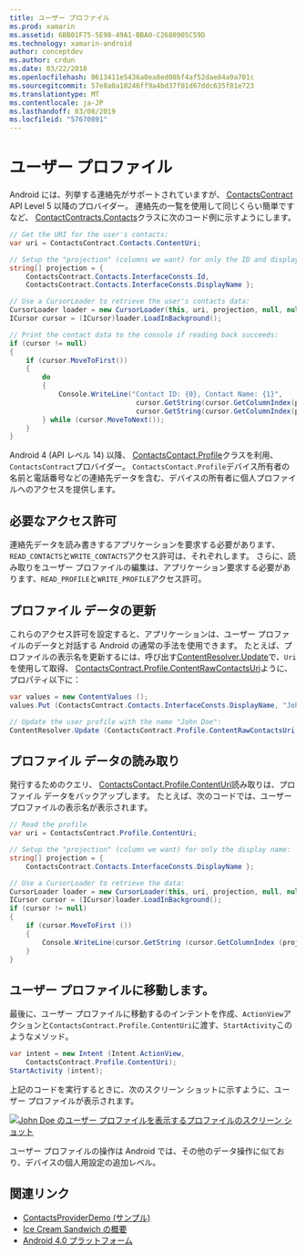 ```yaml
---
title: ユーザー プロファイル
ms.prod: xamarin
ms.assetid: 6BB01F75-5E98-49A1-BBA0-C2680905C59D
ms.technology: xamarin-android
author: conceptdev
ms.author: crdun
ms.date: 03/22/2018
ms.openlocfilehash: 0613411e5436a0ea8ed08bf4af52dae84a9a701c
ms.sourcegitcommit: 57e8a0a10246ff9a4bd37f01d67ddc635f81e723
ms.translationtype: MT
ms.contentlocale: ja-JP
ms.lasthandoff: 03/08/2019
ms.locfileid: "57670891"
---
```

# <a name="user-profile"></a>ユーザー プロファイル

Android には、列挙する連絡先がサポートされていますが、 [ContactsContract](https://developer.xamarin.com/api/type/Android.Provider.ContactsContract/) API Level 5 以降のプロバイダー。 連絡先の一覧を使用して同じくらい簡単ですなど、 [ContactContracts.Contacts](https://developer.xamarin.com/api/type/Android.Provider.ContactsContract+Contacts/)クラスに次のコード例に示すようにします。

```csharp
// Get the URI for the user's contacts:
var uri = ContactsContract.Contacts.ContentUri;

// Setup the "projection" (columns we want) for only the ID and display name:
string[] projection = {
    ContactsContract.Contacts.InterfaceConsts.Id, 
    ContactsContract.Contacts.InterfaceConsts.DisplayName };

// Use a CursorLoader to retrieve the user's contacts data:
CursorLoader loader = new CursorLoader(this, uri, projection, null, null, null);
ICursor cursor = (ICursor)loader.LoadInBackground();

// Print the contact data to the console if reading back succeeds:
if (cursor != null)
{
    if (cursor.MoveToFirst())
    {
        do
        {
            Console.WriteLine("Contact ID: {0}, Contact Name: {1}",
                               cursor.GetString(cursor.GetColumnIndex(projection[0])),
                               cursor.GetString(cursor.GetColumnIndex(projection[1])));
        } while (cursor.MoveToNext());
    }
}
```

Android 4 (API レベル 14) 以降、 [ContactsContact.Profile](https://developer.xamarin.com/api/type/Android.Provider.ContactsContract+Profile/)クラスを利用、`ContactsContract`プロバイダー。 `ContactsContact.Profile`デバイス所有者の名前と電話番号などの連絡先データを含む、デバイスの所有者に個人プロファイルへのアクセスを提供します。


## <a name="required-permissions"></a>必要なアクセス許可

連絡先データを読み書きするアプリケーションを要求する必要があります、`READ_CONTACTS`と`WRITE_CONTACTS`アクセス許可は、それぞれします。
さらに、読み取りをユーザー プロファイルの編集は、アプリケーション要求する必要があります、`READ_PROFILE`と`WRITE_PROFILE`アクセス許可。


## <a name="updating-profile-data"></a>プロファイル データの更新

これらのアクセス許可を設定すると、アプリケーションは、ユーザー プロファイルのデータと対話する Android の通常の手法を使用できます。 たとえば、プロファイルの表示名を更新するには、呼び出す[ContentResolver.Update](https://developer.xamarin.com/api/member/Android.Content.ContentResolver.Update)で、`Uri`を使用して取得、 [ContactsContract.Profile.ContentRawContactsUri](https://developer.xamarin.com/api/property/Android.Provider.ContactsContract+Profile.ContentRawContactsUri/)ように、プロパティ以下に：

```csharp
var values = new ContentValues ();
values.Put (ContactsContract.Contacts.InterfaceConsts.DisplayName, "John Doe");

// Update the user profile with the name "John Doe":
ContentResolver.Update (ContactsContract.Profile.ContentRawContactsUri, values, null, null);
```

## <a name="reading-profile-data"></a>プロファイル データの読み取り

発行するためのクエリ、 [ContactsContact.Profile.ContentUri](https://developer.xamarin.com/api/property/Android.Provider.ContactsContract+Profile.ContentUri/)読み取りは、プロファイル データをバックアップします。 たとえば、次のコードでは、ユーザー プロファイルの表示名が表示されます。

```csharp
// Read the profile
var uri = ContactsContract.Profile.ContentUri;

// Setup the "projection" (column we want) for only the display name:
string[] projection = {
    ContactsContract.Contacts.InterfaceConsts.DisplayName };

// Use a CursorLoader to retrieve the data:
CursorLoader loader = new CursorLoader(this, uri, projection, null, null, null);
ICursor cursor = (ICursor)loader.LoadInBackground();
if (cursor != null)
{
    if (cursor.MoveToFirst ())
    {
        Console.WriteLine(cursor.GetString (cursor.GetColumnIndex (projection [0])));
    }
}
```

## <a name="navigating-to-the-user-profile"></a>ユーザー プロファイルに移動します。

最後に、ユーザー プロファイルに移動するのインテントを作成、`ActionView`アクションと`ContactsContract.Profile.ContentUri`に渡す、`StartActivity`このようなメソッド。

```csharp
var intent = new Intent (Intent.ActionView,
    ContactsContract.Profile.ContentUri);           
StartActivity (intent);
```

上記のコードを実行するときに、次のスクリーン ショットに示すように、ユーザー プロファイルが表示されます。

[![John Doe のユーザー プロファイルを表示するプロファイルのスクリーン ショット](user-profile-images/01-profile-screen-sml.png)](user-profile-images/01-profile-screen.png#lightbox)

ユーザー プロファイルの操作は Android では、その他のデータ操作に似ており、デバイスの個人用設定の追加レベル。



## <a name="related-links"></a>関連リンク

- [ContactsProviderDemo (サンプル)](https://developer.xamarin.com/samples/monodroid/ContactsProviderDemo/)
- [Ice Cream Sandwich の概要](http://www.android.com/about/ice-cream-sandwich/)
- [Android 4.0 プラットフォーム](https://developer.android.com/sdk/android-4.0.html)
